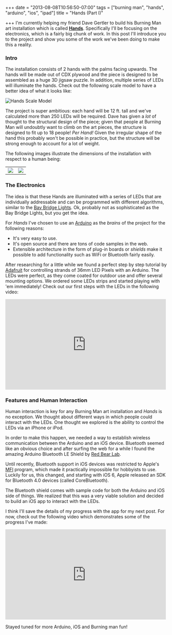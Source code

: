 +++
date = "2013-08-08T10:56:50-07:00"
tags = ["burning man", "hands", "arduino", "ios",  "ipad"]
title = "Hands (Part I)"

+++
I'm currently helping my friend Dave Gertler to build his Burning Man art installation which is called [**Hands**][1].  Specifically I'll be focusing on the electronics, which is a fairly big chunk of work.  In this post I'll introduce you to the project and show you some of the work we've been doing to make this a reality.

### Intro
The installation consists of 2 hands with the palms facing upwards.  The hands will be made out of CDX plywood and the piece is designed to be assembled as a huge 3D jigsaw puzzle. In addition, multiple series of LEDs will illuminate the hands. Check out the following scale model to have a better idea of what it looks like:

![Hands Scale Model][2]

The project is super ambitious: each hand will be 12 ft. tall and we've calculated more than 250 LEDs will be required.  Dave has given a _lot_ of thought to the structural design of the piece; given that people at Burning Man will undoubtly want to climb on the art pieces, the structure is designed to fit up to 18 people! _Per Hand!_ Given the irregular shape of the hand this probably won't be possible in practice, but the structure will be strong enough to account for a lot of weight.

The following images illustrate the dimensions of the installation with respect to a human being:

<table>
<tr>
<td><img src="http://s3.amazonaws.com/danvalencia_my_site/IMG_2175.JPG"></img></td>
<td><img src="http://s3.amazonaws.com/danvalencia_my_site/IMG_2176.JPG"></img></td>
</tr>
</table>

### The Electronics

The idea is that these Hands are illuminated with a series of LEDs that are individually addressable and can be programmed with different algorithms, similar to the [Bay Bridge Lights][7]. Ok, probably not as sophisticated as the Bay Bridge Lights, but you get the idea.

For _Hands_ I've chosen to use an [Arduino][3]  as the _brains_ of the project for the following reasons:

 - It's very easy to use.  
 - It's open source and there are tons of code samples in the web.
 - Extensible architecture in the form of plug-in boards or _shields_ make it possible to add functionality such as WiFi or Bluetooth fairly easily.

After researching for a little while we found a perfect step by step tutorial by [Adafruit][4] for controlling strands of 36mm LED Pixels with an Arduino.  The LEDs were perfect, as they come coated for outdoor use and offer several mounting options.  We ordered some LEDs strips and started playing with 'em immediately! Check out our first steps with the LEDs in the following video:

<iframe src="http://player.vimeo.com/video/61054270" width="500" height="282" frameborder="0" webkitAllowFullScreen mozallowfullscreen allowFullScreen></iframe>

### Features and Human Interaction

Human interaction is key for any Burning Man art installation and _Hands_ is no exception.  We thought about different ways in which people could interact with the LEDs. One thought we explored is the ability to control the LEDs via an iPhone or iPod.  

In order to make this happen, we needed a way to establish wireless communication between the Arduino and an iOS device.  Bluetooth seemed like an obvious choice and after surfing the web for a while I found the amazing Arduino Bluetooth LE Shield by [Red Bear Lab][5].  

Until recently, Bluetooth support in iOS devices was restricted to Apple's [MFI][6] program, which made it practically impossible for hobbyists to use.  Luckily for us, this changed, and starting with iOS 6, Apple released an SDK for Bluetooth 4.0 devices (called CoreBluetooth).  

The Bluetooth shield comes with sample code for both the Arduino and iOS side of things. We realized that this was a very viable solution and decided to build an iOS app to interact with the LEDs.

I think I'll save the details of my progress with the app for my next post. For now, check out the following video which demonstrates some of the progress I've made:

<iframe src="http://player.vimeo.com/video/68868345" width="500" height="281" frameborder="0" webkitAllowFullScreen mozallowfullscreen allowFullScreen></iframe>

Stayed tuned for more Arduino, iOS and Burning man fun!


  [1]: http://handsburningman.blogspot.com/
  [2]: http://s3.amazonaws.com/danvalencia_my_site/IMG_2179.JPG
  [3]: http://www.arduino.cc/
  [4]: http://learn.adafruit.com/36mm-led-pixels/overview
  [5]: http://redbearlab.com/bleshield/
  [6]: https://developer.apple.com/programs/mfi/
  [7]: https://vimeo.com/25870560
